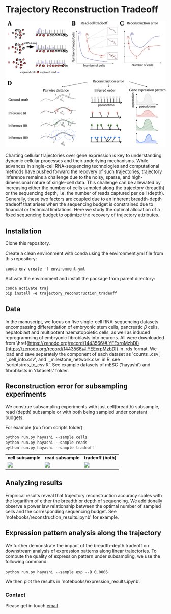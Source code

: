 

# Trajectory Reconstruction Tradeoff

![Trajectory Reconstruction Tradeoff](https://github.com/nitzanlab/trajectory_reconstruction_tradeoff/raw/main/.images/fig1.png)

Charting cellular trajectories over gene expression is key to understanding dynamic cellular processes and their underlying mechanisms. 
While advances in single-cell RNA-sequencing technologies and  computational methods have pushed forward the recovery of such trajectories, trajectory inference remains a challenge due to the noisy, sparse, and high-dimensional nature of single-cell data. 
This challenge can be alleviated by increasing either the number of cells sampled along the trajectory (breadth) or the sequencing depth, i.e. the number of reads captured per cell (depth). 
Generally, these two factors are coupled due to an inherent breadth-depth tradeoff that arises when the sequencing budget is constrained due to financial or technical limitations. 
Here we study the optimal allocation of a fixed sequencing budget to optimize the recovery of trajectory attributes. 

## Installation
Clone this repository.

Create a clean environment with conda using the environment.yml file from this repository:

```conda env create -f environment.yml```

Activate the environment and install the package from parent directory:

```
conda activate traj
pip install -e trajectory_reconstruction_tradeoff
```


## Data

In the manuscript, we focus on five single-cell RNA-sequencing datasets encompassing differentiation of embryonic stem cells, pancreatic $\beta$ cells, hepatoblast and multipotent haematopoietic cells, as well as induced reprogramming of embryonic fibroblasts into neurons. 
All were downloaded from \href{https://zenodo.org/record/1443566\#.YEExrpMzbDI}{https://zenodo.org/record/1443566\#.YEExrpMzbDI} in .rds format.
We load and save separately the component of each dataset <dataset> as 'counts_<dataset>.csv', '<dataset>_cell_info.csv', and '<dataset>_milestone_network.csv' in R, see 'scripts/rds_to_csv.R'.
See example datasets of mESC ('hayashi') and fibroblasts in 'datasets' folder.

## Reconstruction error for subsampling experiments

We construe subsampling experiments with just cell(breadth) subsample, read (depth) subsample or with both being sampled under constant budgets. 

For example (run from scripts folder):

```
python run.py hayashi --sample cells
python run.py hayashi --sample reads
python run.py hayashi --sample tradeoff
```

<table>
  <tr>
    <td align="center"><b>cell subsample</b></td>
    <td align="center"><b>read subsample</b></td>
    <td align="center"><b>tradeoff (both)</b></td>
  </tr>
  <tr>
    <td><img src="https://github.com/nitzanlab/trajectory_reconstruction_tradeoff/raw/main/.images/hayashi_pc.gif" width="200"/></td>
    <td><img src="https://github.com/nitzanlab/trajectory_reconstruction_tradeoff/raw/main/.images/hayashi_pt.gif" width="200"/></td>
    <td><img src="https://github.com/nitzanlab/trajectory_reconstruction_tradeoff/raw/main/.images/hayashi_tradeoff.gif" width="200"/></td>
  </tr>
</table>

## Analyzing results

Empirical results reveal that trajectory reconstruction accuracy scales with the logarithm of either the breadth or depth of sequencing. 
We additionally observe a power law relationship between the optimal number of sampled cells and the corresponding sequencing budget.
See 'notebooks/reconstruction_results.ipynb' for example.

## Expression pattern analysis along the trajectory

We further demonstrate the impact of the breadth-depth tradeoff on downstream analysis of expression patterns along linear trajectories.
To compute the quality of expression pattern under subsampling, we use the following command:

```python run.py hayashi --sample exp --B 0.0006```

We then plot the results in 'notebooks/expression_results.ipynb'.


### Contact

Please get in touch [email](mailto:noa.moriel@mail.huji.ac.il).